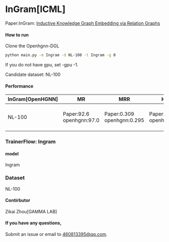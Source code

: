 # InGram[ICML]

Paper:InGram: [Inductive Knowledge Graph Embedding via Relation Graphs](https://proceedings.mlr.press/v202/lee23c/lee23c.pdf)


#### How to run

Clone the Openhgnn-DGL

```bash
python main.py -m Ingram -d NL-100 -t Ingram -g 0
```

If you do not have gpu, set -gpu -1.

Candidate dataset: NL-100

#### Performance

| InGram[OpenHGNN] | MR                        | MRR                         | H@10                        | H@1                          |
|------------------|---------------------------|-----------------------------|-----------------------------|------------------------------|
| NL-100           | Paper:92.6  openhgnn:97.0 | Paper:0.309  openhgnn:0.295 | Paper:0.506  openhgnn:0.494 | Paper: 0.212 openhgnn: 0.193 |




### TrainerFlow: Ingram


#### model

Ingram

### Dataset

NL-100


#### Contirbutor

Zikai Zhou[GAMMA LAB]

#### If you have any questions,

Submit an issue or email to 460813395@qq.com.